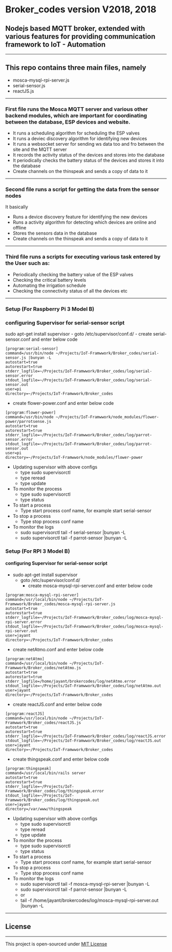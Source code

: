 # Broker_codes version V2018, 2018
## Nodejs based MQTT broker, extended with various features for providing communication framework to IoT - Automation
***
## This repo contains three main files, namely
* mosca-mysql-rpi-server.js
* serial-sensor.js
* reactJS.js
***
### First file runs the Mosca MQTT server and various other backend modules, which are important for coordinating between the database, ESP devices and website.
* It runs a scheduling algorithm for scheduling the ESP valves
* It runs a deviec discovery algorithm for identifying new devices
* It runs a websocket server for sending ws data too and fro between the site and the MQTT server
* It records the activity status of the devices and stores into the database
* It periodically checks the battery status of the devices and stores it into the database
* Create channels on the thinspeak and sends a copy of data to it
***
### Second file runs a script for getting the data from the sensor nodes
It basically
* Runs a device discovery feature for identifying the new devices
* Runs a activity algorithm for detecting which devices are online and offline
* Stores the sensors data in the database
* Create channels on the thinspeak and sends a copy of data to it
***
### Third file runs a scripts for executing various task entered by the User such as:
* Periodically checking the battery value of the ESP valves
* Checking the critical battery levels
* Automating the irrigation schedule
* Checking the connectivity status of all the devices etc
***

### Setup (For Raspberry Pi 3 Model B)
<!--- Creating a bash script for running the serial-sensor code on the Raspberry Pi
```
#!/bin/bash
screen -dmS "Serial-Sensor"
screen -S "Serial-Sensor" -p 0 -X stuff "node ~/Projects/IoT-Framwwork/Broker_codes/serial-sensor.js |bunyan -L \\r"
```
- chmod -x serial-sensor.sh
-->

### configuring Supervisor for serial-sensor script
 sudo apt-get install supervisor
    - goto /etc/supervisor/conf.d/
    - create serial-sensor.conf and enter below code
```
[program:serial-sensor]
command=/usr/bin/node ~/Projects/IoT-Framwwork/Broker_codes/serial-sensor.js |bunyan -L
autostart=true
autorestart=true
stderr_logfile=~/Projects/IoT-Framwwork/Broker_codes/log/serial-sensor.error
stdout_logfile=~/Projects/IoT-Framwwork/Broker_codes/log/serial-sensor.out
user=pi
directory=~/Projects/IoT-Framwwork/Broker_codes

```
- create flower-power.conf and enter below code
```
[program:flower-power]
command=/usr/bin/node ~/Projects/IoT-Framwwork/node_modules/flower-power/parrotsense.js
autostart=true
autorestart=true
stderr_logfile=~/Projects/IoT-Framwwork/Broker_codes/log/parrot-sensor.error
stdout_logfile=~/Projects/IoT-Framwwork/Broker_codes/log/parrot-sensor.out
user=pi
directory=~/Projects/IoT-Framwwork/node_modules/flower-power

```
- Updating supervisor with above configs
    - type sudo supervisorctl
    - type reread
    - type update
- To monitor the process
    - type sudo supervisorctl
    - type status
- To start a process
    - Type start process conf name, for example start serial-sensor
- To stop a process
    - Type stop process conf name
- To monitor the logs
    - sudo supervisorctl tail -f serial-sensor |bunyan -L
    - sudo supervisorctl tail -f parrot-sensor |bunyan -L

### Setup (For RPI 3 Model B)
#### configuring Supervisor for serial-sensor script
- sudo apt-get install supervisor
    - goto /etc/supervisor/conf.d/
        - create mosca-mysql-rpi-server.conf and enter below code
```
[program:mosca-mysql-rpi-server]
command=/usr/local/bin/node ~/Projects/IoT-Framwwork/Broker_codes/mosca-mysql-rpi-server.js
autostart=true
autorestart=true
stderr_logfile=~/Projects/IoT-Framwwork/Broker_codes/log/mosca-mysql-rpi-server.error
stdout_logfile=~/Projects/IoT-Framwwork/Broker_codes/log/mosca-mysql-rpi-server.out
user=jayant
directory=~/Projects/IoT-Framwwork/Broker_codes
```
- create netAtmo.conf and enter below code
```
[program:netAtmo]
command=/usr/local/bin/node ~/Projects/IoT-Framwwork/Broker_codes/netAtmo.js
autostart=true
autorestart=true
stderr_logfile=/home/jayant/brokercodes/log/netAtmo.error
stdout_logfile=~/Projects/IoT-Framwwork/Broker_codes/log/netAtmo.out
user=jayant
directory=~/Projects/IoT-Framwwork/Broker_codes

```
- create reactJS.conf and enter below code
```
[program:reactJS]
command=/usr/local/bin/node ~/Projects/IoT-Framwwork/Broker_codes/reactJS.js
autostart=true
autorestart=true
stderr_logfile=~/Projects/IoT-Framwwork/Broker_codes/log/reactJS.error
stdout_logfile=~/Projects/IoT-Framwwork/Broker_codes/log/reactJS.out
user=jayant
directory=~/Projects/IoT-Framwwork/Broker_codes
```
- create thingspeak.conf and enter below code
```
[program:thingspeak]
command=/usr/local/bin/rails server
autostart=true
autorestart=true
stderr_logfile=~/Projects/IoT-Framwwork/Broker_codes/log/thingspeak.error
stdout_logfile=~/Projects/IoT-Framwwork/Broker_codes/log/thingspeak.out
user=jayant
directory=/var/www/thingspeak  
```
- Updating supervisor with above configs
    - type sudo supervisorctl
    - type reread
    - type update
- To monitor the process
    - type sudo supervisorctl
    - type status
- To start a process
    - Type start process conf name, for example start serial-sensor
- To stop a process
    - Type stop process conf name
- To monitor the logs
    - sudo supervisorctl tail -f mosca-mysql-rpi-server |bunyan -L
    - sudo supervisorctl tail -f parrot-sensor |bunyan -L
    - or
    - tail -f /home/jayant/brokercodes/log/mosca-mysql-rpi-server.out |bunyan -L

***
## License
***
This project is open-sourced under [MIT License](http://opensource.org/licenses/MIT)

